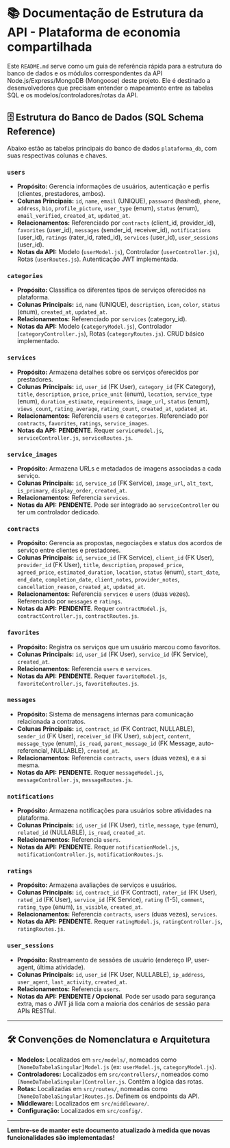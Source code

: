 # 📚 Documentação de Estrutura da API - Plataforma de economia compartilhada

Este `README.md` serve como um guia de referência rápida para a estrutura do banco de dados e os módulos correspondentes da API Node.js/Express/MongoDB (Mongoose) deste projeto. Ele é destinado a desenvolvedores que precisam entender o mapeamento entre as tabelas SQL e os modelos/controladores/rotas da API.

## 🗄️ Estrutura do Banco de Dados (SQL Schema Reference)

Abaixo estão as tabelas principais do banco de dados `plataforma_db`, com suas respectivas colunas e chaves.

### `users`
- **Propósito:** Gerencia informações de usuários, autenticação e perfis (clientes, prestadores, ambos).
- **Colunas Principais:** `id`, `name`, `email` (UNIQUE), `password` (hashed), `phone`, `address`, `bio`, `profile_picture`, `user_type` (enum), `status` (enum), `email_verified`, `created_at`, `updated_at`.
- **Relacionamentos:** Referenciado por `contracts` (client_id, provider_id), `favorites` (user_id), `messages` (sender_id, receiver_id), `notifications` (user_id), `ratings` (rater_id, rated_id), `services` (user_id), `user_sessions` (user_id).
- **Notas da API:** Modelo (`userModel.js`), Controlador (`userController.js`), Rotas (`userRoutes.js`). Autenticação JWT implementada.

### `categories`
- **Propósito:** Classifica os diferentes tipos de serviços oferecidos na plataforma.
- **Colunas Principais:** `id`, `name` (UNIQUE), `description`, `icon`, `color`, `status` (enum), `created_at`, `updated_at`.
- **Relacionamentos:** Referenciado por `services` (category_id).
- **Notas da API:** Modelo (`categoryModel.js`), Controlador (`categoryController.js`), Rotas (`categoryRoutes.js`). CRUD básico implementado.

### `services`
- **Propósito:** Armazena detalhes sobre os serviços oferecidos por prestadores.
- **Colunas Principais:** `id`, `user_id` (FK User), `category_id` (FK Category), `title`, `description`, `price`, `price_unit` (enum), `location`, `service_type` (enum), `duration_estimate`, `requirements`, `image_url`, `status` (enum), `views_count`, `rating_average`, `rating_count`, `created_at`, `updated_at`.
- **Relacionamentos:** Referencia `users` e `categories`. Referenciado por `contracts`, `favorites`, `ratings`, `service_images`.
- **Notas da API:** **PENDENTE**. Requer `serviceModel.js`, `serviceController.js`, `serviceRoutes.js`.

### `service_images`
- **Propósito:** Armazena URLs e metadados de imagens associadas a cada serviço.
- **Colunas Principais:** `id`, `service_id` (FK Service), `image_url`, `alt_text`, `is_primary`, `display_order`, `created_at`.
- **Relacionamentos:** Referencia `services`.
- **Notas da API:** **PENDENTE**. Pode ser integrado ao `serviceController` ou ter um controlador dedicado.

### `contracts`
- **Propósito:** Gerencia as propostas, negociações e status dos acordos de serviço entre clientes e prestadores.
- **Colunas Principais:** `id`, `service_id` (FK Service), `client_id` (FK User), `provider_id` (FK User), `title`, `description`, `proposed_price`, `agreed_price`, `estimated_duration`, `location`, `status` (enum), `start_date`, `end_date`, `completion_date`, `client_notes`, `provider_notes`, `cancellation_reason`, `created_at`, `updated_at`.
- **Relacionamentos:** Referencia `services` e `users` (duas vezes). Referenciado por `messages` e `ratings`.
- **Notas da API:** **PENDENTE**. Requer `contractModel.js`, `contractController.js`, `contractRoutes.js`.

### `favorites`
- **Propósito:** Registra os serviços que um usuário marcou como favoritos.
- **Colunas Principais:** `id`, `user_id` (FK User), `service_id` (FK Service), `created_at`.
- **Relacionamentos:** Referencia `users` e `services`.
- **Notas da API:** **PENDENTE**. Requer `favoriteModel.js`, `favoriteController.js`, `favoriteRoutes.js`.

### `messages`
- **Propósito:** Sistema de mensagens internas para comunicação relacionada a contratos.
- **Colunas Principais:** `id`, `contract_id` (FK Contract, NULLABLE), `sender_id` (FK User), `receiver_id` (FK User), `subject`, `content`, `message_type` (enum), `is_read`, `parent_message_id` (FK Message, auto-referencial, NULLABLE), `created_at`.
- **Relacionamentos:** Referencia `contracts`, `users` (duas vezes), e a si mesma.
- **Notas da API:** **PENDENTE**. Requer `messageModel.js`, `messageController.js`, `messageRoutes.js`.

### `notifications`
- **Propósito:** Armazena notificações para usuários sobre atividades na plataforma.
- **Colunas Principais:** `id`, `user_id` (FK User), `title`, `message`, `type` (enum), `related_id` (NULLABLE), `is_read`, `created_at`.
- **Relacionamentos:** Referencia `users`.
- **Notas da API:** **PENDENTE**. Requer `notificationModel.js`, `notificationController.js`, `notificationRoutes.js`.

### `ratings`
- **Propósito:** Armazena avaliações de serviços e usuários.
- **Colunas Principais:** `id`, `contract_id` (FK Contract), `rater_id` (FK User), `rated_id` (FK User), `service_id` (FK Service), `rating` (1-5), `comment`, `rating_type` (enum), `is_visible`, `created_at`.
- **Relacionamentos:** Referencia `contracts`, `users` (duas vezes), `services`.
- **Notas da API:** **PENDENTE**. Requer `ratingModel.js`, `ratingController.js`, `ratingRoutes.js`.

### `user_sessions`
- **Propósito:** Rastreamento de sessões de usuário (endereço IP, user-agent, última atividade).
- **Colunas Principais:** `id`, `user_id` (FK User, NULLABLE), `ip_address`, `user_agent`, `last_activity`, `created_at`.
- **Relacionamentos:** Referencia `users`.
- **Notas da API:** **PENDENTE / Opcional**. Pode ser usado para segurança extra, mas o JWT já lida com a maioria dos cenários de sessão para APIs RESTful.

---

## 🛠️ Convenções de Nomenclatura e Arquitetura

* **Modelos:** Localizados em `src/models/`, nomeados como `[NomeDaTabelaSingular]Model.js` (ex: `userModel.js`, `categoryModel.js`).
* **Controladores:** Localizados em `src/controllers/`, nomeados como `[NomeDaTabelaSingular]Controller.js`. Contêm a lógica das rotas.
* **Rotas:** Localizadas em `src/routes/`, nomeadas como `[NomeDaTabelaSingular]Routes.js`. Definem os endpoints da API.
* **Middleware:** Localizados em `src/middleware/`.
* **Configuração:** Localizados em `src/config/`.

---

**Lembre-se de manter este documento atualizado à medida que novas funcionalidades são implementadas!**
